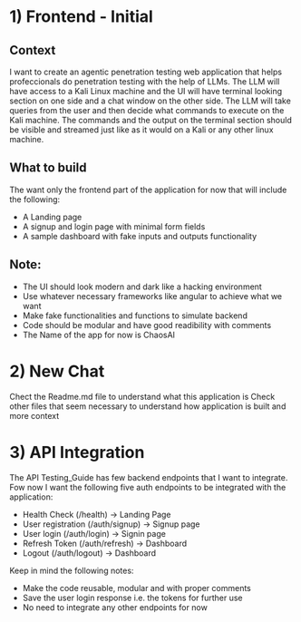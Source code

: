 # 1) Frontend - Initial

## Context
I want to create an agentic penetration testing web application that helps profeccionals do penetration testing with the help of LLMs.
The LLM will have access to a Kali Linux machine and the UI will have terminal looking section on one side and a chat window on the other side.
The LLM will take queries from the user and then decide what commands to execute on the Kali machine.
The commands and the output on the terminal section should be visible and streamed just like as it would on a Kali or any other linux machine.

## What to build
The want only the frontend part of the application for now that will include the following:
- A Landing page
- A signup and login page with minimal form fields
- A sample dashboard with fake inputs and outputs functionality

## Note:
- The UI should look modern and dark like a hacking environment
- Use whatever necessary frameworks like angular to achieve what we want
- Make fake functionalities and functions to simulate backend
- Code should be modular and have good readibility with comments
- The Name of the app for now is ChaosAI

# 2) New Chat
Chect the Readme.md file to understand what this application is
Check other files that seem necessary to understand how application is built and more context

# 3) API Integration
The API Testing_Guide has few backend endpoints that I want to integrate. Fow now I want the following five auth endpoints to be integrated with the application:

- Health Check (/health) -> Landing Page
- User registration (/auth/signup) -> Signup page
- User login (/auth/login) -> Signin page
- Refresh Token (/auth/refresh) -> Dashboard
- Logout (/auth/logout) -> Dashboard

Keep in mind the following notes:
- Make the code reusable, modular and with proper comments
- Save the user login response i.e. the tokens for further use
- No need to integrate any other endpoints for now
